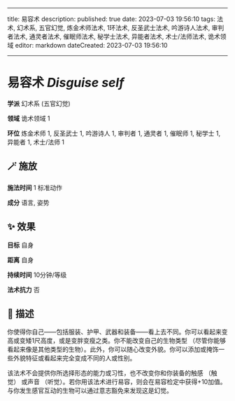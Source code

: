 
---
title: 易容术
description: 
published: true
date: 2023-07-03 19:56:10
tags: 法术, 幻术系, 五官幻觉, 炼金术师法术, 1环法术, 反圣武士法术, 吟游诗人法术, 审判者法术, 通灵者法术, 催眠师法术, 秘学士法术, 异能者法术, 术士/法师法术, 诡术领域
editor: markdown
dateCreated: 2023-07-03 19:56:10

---

# **易容术** *Disguise self*

**学派** 幻术系 (五官幻觉) 

**领域** 诡术领域 1

**环位** 炼金术师 1, 反圣武士 1, 吟游诗人 1, 审判者 1, 通灵者 1, 催眠师 1, 秘学士 1, 异能者 1, 术士/法师 1

## 🪄 施放

**施法时间** 1 标准动作

**成分** 语言, 姿势

## ✨ 效果 

**目标** 自身 

**距离** 自身  

**持续时间** 10分钟/等级 

**法术抗力** 否

## 📖 描述

你使得你自己——包括服装、护甲、武器和装备——看上去不同。你可以看起来变高或变矮1尺高度，或是变胖变瘦之类。你不能改变自己的生物类型 （尽管你能够看起来像是其他类型的生物）。此外，你可以随心改变外貌。你可以添加或掩饰一些外貌特征或看起来完全变成不同的人或性别。

该法术不会提供你所选择形态的能力或习性，也不改变你和你装备的触感 （触觉） 或声音 （听觉）。若你用该法术进行易容，则会在易容检定中获得+10加值。与你发生感官互动的生物可以通过意志豁免来发现这是幻觉。
    